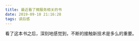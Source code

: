 ```yaml
---
title: 最近看了微服务相关的书
date: 2019-09-10 21:16:28
tags: 读后感
---
```


看了这本书之后，深刻地感觉到，不断的接触新技术是多么的重要。



<!--more-->

